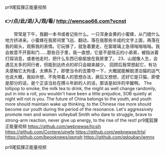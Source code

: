 
pr9尾狐狸正能量视频




### 👉/点/此/进/入/观/看/ http://wencao66.com?vcnst




　　常常是下午，我翻一本书或者记些什么。一只浑身金黄的小蜜蜂，从门缝什么地方挤进来。小蜜蜂在我房间里飞巡、翻动，落在我那些半成的文字上面，再落在我的肩头，观察我的表情。它玩够了，就急着要走，在窗玻璃上急得嗡嗡嗡嗡。我会故意不开窗和门......那些日子里，我一直想，它是不是晓云的小弟弟，被指派着打探消息，或者他走时，把什么东西已偷偷放在我房里了。
	23、山就像人生，会遇见太多的同行者，但能到达终点的却只会越来越少。
回顾后我常想起它，有功夫感触它太拘谨，太佛系了，即使当令的去篡夺一下，大概就能解脱漂泊猫的运气也说大概，我如许想，不免带着人的思想办法，厥后又想想，还好它是只猫，即使是部分的话，是个正该当处在搏斗年龄的人的话，那该是如许的辛酸啊。
The lollipop to smoke, the milk tea to drink, the might as well change randomly, put in into a roll, you wouldn't have been a little prejudice, SOB quietly at night will not is you.
The future of China belongs to the youth, and youth more should maintain wake up thinking, to the Chinese rise more should become our youth during the period of the resonance.
Let's aggressively promote men and women volleyball Smith who dare to struggle, brave to strong-arm reaction, never give up energy, to the rise of the rest!
pr9尾狐狸正能量视频 https://github.com/webnewse/tjcsih
https://github.com/Contere/uinefe
https://github.com/webnewse/trlsl
https://github.com/beooknews/qsmsh
https://github.com/qdouban/wmnx





pr9尾狐狸正能量视频
